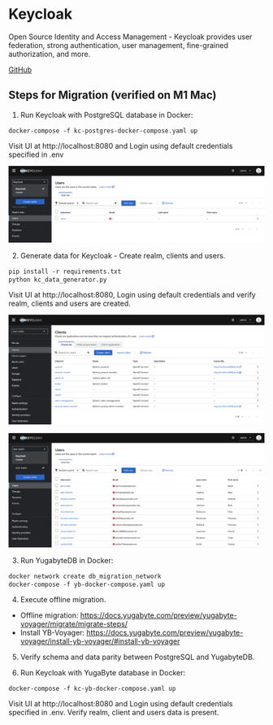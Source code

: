 # Keycloak

Open Source Identity and Access Management - Keycloak provides user federation, strong authentication, user management, fine-grained authorization, and more.

[GitHub](https://github.com/keycloak/keycloak)

## Steps for Migration (verified on M1 Mac)

1. Run Keycloak with PostgreSQL database in Docker:

```
docker-compose -f kc-postgres-docker-compose.yaml up
```
Visit UI at http://localhost:8080 and Login using default credentials specified in .env

![alt text](kc-postgres-init.png)

2. Generate data for Keycloak - Create realm, clients and users.

```
pip install -r requirements.txt
python kc_data_generator.py
```
Visit UI at http://localhost:8080, Login using default credentials and verify realm, clients and users are created.

![alt text](kc-postgres-clients.png)

![alt text](kc-postgres-users.png)

3. Run YugabyteDB in Docker:

```
docker network create db_migration_network
docker-compose -f yb-docker-compose.yaml up
```

4. Execute offline migration.
- Offline migration: https://docs.yugabyte.com/preview/yugabyte-voyager/migrate/migrate-steps/
- Install YB-Voyager: https://docs.yugabyte.com/preview/yugabyte-voyager/install-yb-voyager/#install-yb-voyager

5. Verify schema and data parity between PostgreSQL and YugabyteDB.

6. Run Keycloak with YugaByte database in Docker:

```
docker-compose -f kc-yb-docker-compose.yaml up
```
Visit UI at http://localhost:8080 and Login using default credentials specified in .env. Verify realm, client and users data is present.
